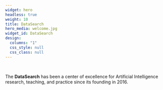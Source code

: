 ```yaml
---
widget: hero
headless: true
weight: 10
title: DataSearch
hero_media: welcome.jpg
widget_id: DataSearch
design:
  columns: "1"
  css_style: null
  css_class: null
---
```

<br>

The **DataSearch** has been a center of excellence for Artificial Intelligence research, teaching, and practice since its founding in 2016.